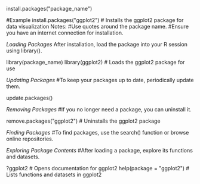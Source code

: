 install.packages("package_name")

#Example
install.packages("ggplot2")  # Installs the ggplot2 package for data visualization
Notes:
#Use quotes around the package name.
#Ensure you have an internet connection for installation.

*Loading Packages*
After installation, load the package into your R session using library().

library(package_name)
library(ggplot2)  # Loads the ggplot2 package for use

*Updating Packages*
#To keep your packages up to date, periodically update them.

update.packages()

*Removing Packages*
#If you no longer need a package, you can uninstall it.

remove.packages("ggplot2")  # Uninstalls the ggplot2 package

*Finding Packages*
#To find packages, use the search() function or browse online repositories.


*Exploring Package Contents*
#After loading a package, explore its functions and datasets.

?ggplot2  # Opens documentation for ggplot2
help(package = "ggplot2")  # Lists functions and datasets in ggplot2


